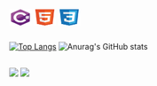 
<div>
  <img align="center" height="30" width="40" src="https://raw.githubusercontent.com/devicons/devicon/master/icons/csharp/csharp-original.svg">
  <img align="center" height="30" width="40" src="https://raw.githubusercontent.com/devicons/devicon/master/icons/html5/html5-original.svg">
      <img align="center" height="30" width="40" src="https://raw.githubusercontent.com/devicons/devicon/master/icons/css3/css3-original.svg">
</div>

##

[![Top Langs](https://github-readme-stats.vercel.app/api/top-langs/?username=naatrium&layout=compact&theme=gotham)](https://github.com/naatrium/github-readme-stats)
![Anurag's GitHub stats](https://github-readme-stats.vercel.app/api?username=naatrium&show_icons=true&theme=gotham)


##

<div> 
  <a href = "mailto:mariaritarodriguesdearruda@gmail.com"><img src="https://img.shields.io/badge/-Gmail-%23333?style=for-the-badge&logo=gmail&logoColor=white" target="_blank"></a>
  <a href="https://www.linkedin.com/in/mrrodriguesdearruda/" target="_blank"><img src="https://img.shields.io/badge/-LinkedIn-%230077B5?style=for-the-badge&logo=linkedin&logoColor=white" target="_blank"></a> 
  
</div>

